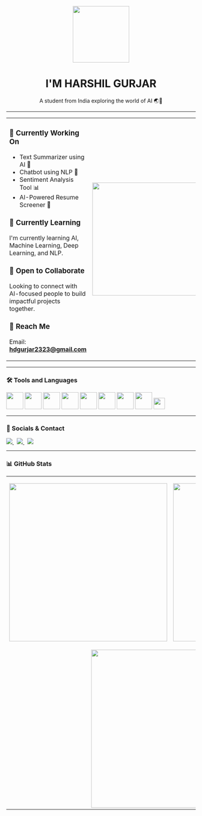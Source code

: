 <p align="center">
  <img src="https://www.adoreinfotech.com/assets/img/chatbot-marketing.gif" width="150" />
</p>

<h1 align="center">I'M HARSHIL GURJAR</h1>
<p align="center">A student from India exploring the world of AI 🌏🤖</p>

---

<table>
<tr>
<td>

### 🤖 Currently Working On
- Text Summarizer using AI 📝  
- Chatbot using NLP 💬  
- Sentiment Analysis Tool 📊  
- AI-Powered Resume Screener 📄  

### 📘 Currently Learning  
I'm currently learning AI, Machine Learning, Deep Learning, and NLP.

### 🤝 Open to Collaborate  
Looking to connect with AI-focused people to build impactful projects together.

### 📩 Reach Me  
Email: **hdgurjar2323@gmail.com**

</td>
<td>
  <img src="https://compote.slate.com/images/5123743f-a73d-4a62-84ab-b17ab3fe0845.gif" width="300" />
</td>
</tr>
</table>

---

### 🛠️ Tools and Languages  
<p align="left">
  <img src="https://skillicons.dev/icons?i=c" height="45" />
  <img src="https://skillicons.dev/icons?i=cpp" height="45" />
  <img src="https://skillicons.dev/icons?i=java" height="45" />
  <img src="https://skillicons.dev/icons?i=python" height="45" />
  <img src="https://skillicons.dev/icons?i=mysql" height="45" />
  <img src="https://skillicons.dev/icons?i=tensorflow" height="45" />
  <img src="https://skillicons.dev/icons?i=pytorch" height="45" />
  <img src="https://skillicons.dev/icons?i=vscode" height="45" />
  <img src="https://img.shields.io/badge/Google%20Colab-F9AB00?style=for-the-badge&logo=googlecolab&logoColor=white" height="30" />
</p>

---

### 🔗 Socials & Contact  
<p align="left">
  <a href="https://www.linkedin.com/in/harshil-gurjar23/" target="_blank">
    <img src="https://img.shields.io/badge/LinkedIn-0077B5?style=for-the-badge&logo=linkedin&logoColor=white" />
  </a>
  &nbsp;
  <a href="https://twitter.com" target="_blank">
    <img src="https://img.shields.io/badge/Twitter-1DA1F2?style=for-the-badge&logo=twitter&logoColor=white" />
  </a>
  &nbsp;
  <a href="mailto:hdgurjar2323@gmail.com">
    <img src="https://img.shields.io/badge/Gmail-D14836?style=for-the-badge&logo=gmail&logoColor=white" />
  </a>
</p>

---

### 📊 GitHub Stats

<table>
<tr>
<td>
  <img src="https://github-readme-stats.vercel.app/api?username=HarshilxAI&show_icons=true&theme=default&bg_color=ADD8E6&text_color=000000&title_color=000000&icon_color=000000" width="420"/>
</td>
<td>
  <p align="center">
    <img src="https://github-readme-streak-stats.herokuapp.com/?user=HarshilxAI&" alt="HarshilxAI" width="420"/>
  </p>
</td>
</tr>
<tr>
  <td colspan="2" align="center">
    <img src="https://github-readme-stats.vercel.app/api/top-langs/?username=HarshilxAI&repo=Currency-Converter&layout=compact&bg_color=ADD8E6&text_color=000000&title_color=000000&icon_color=000000&border_color=000000" width="420" />
  </td>
</tr>
</table>
